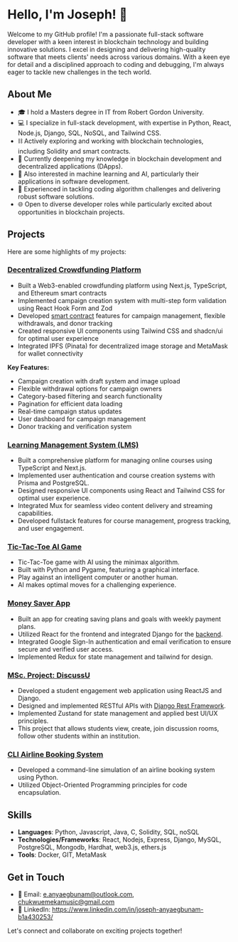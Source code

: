 # Hello, I'm Joseph! 👋

Welcome to my GitHub profile! 
I'm a passionate full-stack software developer with a keen interest in blockchain technology and building innovative solutions. I excel in designing and delivering high-quality software that meets clients' needs across various domains. With a keen eye for detail and a disciplined approach to coding and debugging, I'm always eager to tackle new challenges in the tech world.

## About Me

- 🎓 I hold a Masters degree in IT from Robert Gordon University.
- 💻 I specialize in full-stack development, with expertise in Python, React, Node.js, Django, SQL, NoSQL, and Tailwind CSS.
- ⛓️ Actively exploring and working with blockchain technologies, including Solidity and smart contracts.
- 🌱 Currently deepening my knowledge in blockchain development and decentralized applications (DApps).
- 🤖 Also interested in machine learning and AI, particularly their applications in software development.
- 🔧 Experienced in tackling coding algorithm challenges and delivering robust software solutions.
- 🌐 Open to diverse developer roles while particularly excited about opportunities in blockchain projects.

## Projects

Here are some highlights of my projects:
### [Decentralized Crowdfunding Platform](https://github.com/Chukwuemekamusic/my_crowdfunding/)

- Built a Web3-enabled crowdfunding platform using Next.js, TypeScript, and Ethereum smart contracts
- Implemented campaign creation system with multi-step form validation using React Hook Form and Zod
- Developed [smart contract](https://github.com/Chukwuemekamusic/my_crowdfunding/blob/master/my_web3/contracts/CrowdFunding.sol) features for campaign management, flexible withdrawals, and donor tracking 
- Created responsive UI components using Tailwind CSS and shadcn/ui for optimal user experience
- Integrated IPFS (Pinata) for decentralized image storage and MetaMask for wallet connectivity

**Key Features:**
- Campaign creation with draft system and image upload
- Flexible withdrawal options for campaign owners
- Category-based filtering and search functionality 
- Pagination for efficient data loading
- Real-time campaign status updates
- User dashboard for campaign management
- Donor tracking and verification system

### [Learning Management System (LMS)](https://github.com/Chukwuemekamusic/lms)

- Built a comprehensive platform for managing online courses using TypeScript and Next.js.
- Implemented user authentication and course creation systems with Prisma and PostgreSQL.
- Designed responsive UI components using React and Tailwind CSS for optimal user experience.
- Integrated Mux for seamless video content delivery and streaming capabilities.
- Developed fullstack features for course management, progress tracking, and user engagement.


### [Tic-Tac-Toe AI Game](https://github.com/Chukwuemekamusic/tictactoe_AI)
- Tic-Tac-Toe game with AI using the minimax algorithm.
- Built with Python and Pygame, featuring a graphical interface.
- Play against an intelligent computer or another human.
- AI makes optimal moves for a challenging experience.


### [Money Saver App](https://github.com/Chukwuemekamusic/money-saver-app)

- Built an app for creating saving plans and goals with weekly payment plans.
- Utilized React for the frontend and integrated Django for the [backend](https://github.com/Chukwuemekamusic/backend-money-saver-app).
- Integrated Google Sign-In authentication and email verification to ensure secure and verified user access.
- Implemented Redux for state management and tailwind for design.


### [MSc. Project: DiscussU](https://github.com/Chukwuemekamusic/DiscussU-react_frontend)

- Developed a student engagement web application using ReactJS and Django.
- Designed and implemented RESTful APIs with [Django Rest Framework](https://github.com/Chukwuemekamusic/DiscussU).
- Implemented Zustand for state management and applied best UI/UX principles.
- This project that allows students view, create, join discussion rooms, follow other students within an institution.


### [CLI Airline Booking System](https://github.com/Chukwuemekamusic/XYZ_AIRLINE_BOOKING)

- Developed a command-line simulation of an airline booking system using Python.
- Utilized Object-Oriented Programming principles for code encapsulation.

## Skills

- **Languages**: Python, Javascript, Java, C, Solidity, SQL, noSQL
- **Technologies/Frameworks**: React, Nodejs, Express, Django, MySQL, PostgreSQL, Mongodb, Hardhat, web3.js, ethers.js
- **Tools**: Docker, GIT, MetaMask

## Get in Touch

- 📧 Email: e.anyaegbunam@outlook.com, chukwuemekamusic@gmail.com
- 💼 LinkedIn: https://www.linkedin.com/in/joseph-anyaegbunam-b1a430253/

Let's connect and collaborate on exciting projects together!

